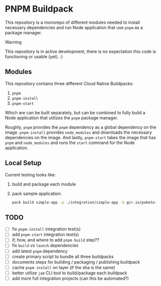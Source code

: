# PNPM Buildpack

This repository is a monorepo of different modules needed to install necessary dependencies and run Node application
that use `pnpm` as a package manager.

> [!WARNING]  
> This repository is in active development, there is no expectation this code is functioning or usable (yet). :)

## Modules

This repository contains three different Cloud Native Buildpacks:

1. `pnpm`
2. `pnpm-install`
3. `pnpm-start`

Which are can be built separately, but can be combined to fully build a Node application that utilizes the `pnpm`
package manager.

Roughly, `pnpm` provides the `pnpm` dependency as a global dependency on the image.  `pnpm-install` provides
`node_modules` and downloads the necessary dependencies on the image. And lastly, `pnpm-start` takes the image that has
`pnpm` and `node_modules` and runs the `start` command for the Node application. 

## Local Setup

Current testing looks like:

1. build and package each module

2. pack sample application:
    ```bash
    pack build simple-app -p ./integration/simple-app -b gcr.io/paketo-buildpacks/node-engine -b ./pnpm/build/pnpm-buildpack.cnb -b ./pnpm-install/build/pnpm-install-buildpack.cnb -b ./pnpm-start/build/pnpm-start-buildpack.cnb
    ```


## TODO
- [ ] fix `pnpm-install` integration test(s)
- [ ] add `pnpm-start` integration test(s)
- [ ] if, how, and where to add `pnpm build` step??
- [ ] fix `build` vs `launch` dependencies
- [ ] add latest `pnpm` dependency
- [ ] create primary script to bundle all three buildpacks
- [ ] documents steps for building / packaging / publishing buildpack
- [ ] cache `pnpm install` on layer (if the sha is the same)
- [ ] better utilize `jam` CLI tool to build/package each buildpack
- [ ] add more full integration projects (can this be automated?)
